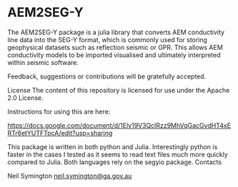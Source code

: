 # AEM2SEG-Y
The AEM2SEG-Y package is a julia library that converts AEM conductivity line data into the SEG-Y format, which is commonly used for storing geophysical datasets such as reflection seismic or GPR. This allows AEM conductivity models to be imported visualised and ultimately interpreted within seismic software.

Feedback, suggestions or contributions will be gratefully accepted.

License
The content of this repository is licensed for use under the Apache 2.0 License.


Instructions for using this are here:

https://docs.google.com/document/d/1Elv19V3QclRzz9MhVqGacGvdHT4xERTr6etYUTFTpcA/edit?usp=sharing

This package is written in both python and Julia. Interestingly python is faster in the cases I tested as it seems to read text files much more quickly compared to Julia. Both languages rely on the segyio package.
Contacts

Neil Symington
neil.symington@ga.gov.au

